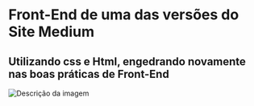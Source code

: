 # Front-End de uma das versões do Site Medium 

## Utilizando css e Html, engedrando novamente nas boas práticas de Front-End

![Descrição da imagem](./medium/imagemFront)
